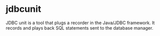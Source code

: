 jdbcunit
========

JDBC unit is a tool that plugs a recorder in the Java/JDBC framework. It records and plays back SQL statements sent to the database manager.
